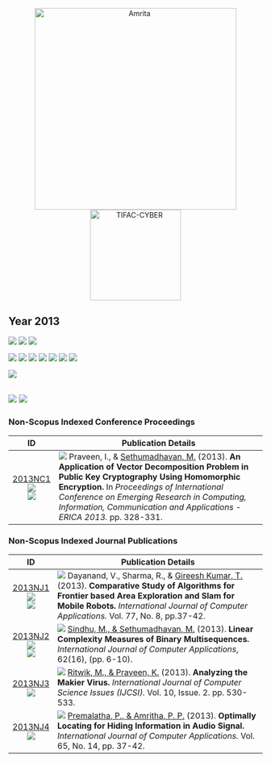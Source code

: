 <p align="center">
    <img src="https://amrita-tifac-cyber-blockchain.github.io/Amrita-TIFAC-Cyber-Blockchain/AVV_PNG.png" alt ="Amrita" width="400" />
    <img src="https://amrita-tifac-cyber-blockchain.github.io/Amrita-TIFAC-Cyber-Blockchain/TIFAC-CORE_in_Cyber_Security.png" alt ="TIFAC-CYBER" width="180" />
</p>

## Year 2013
![](https://img.shields.io/badge/Year-2013-brightgreen) ![](https://img.shields.io/badge/Non_Scopus_Conference-1-orange) ![](https://img.shields.io/badge/Non_Scopus_Journal-4-orange)

![](https://img.shields.io/badge/M_Sethumadhavan-2-blue) ![](https://img.shields.io/badge/Gireesh_Kumar_T-1-blue) ![](https://img.shields.io/badge/C_Srinivasan-0-blue) ![](https://img.shields.io/badge/M_Sindhu-1-blue)  ![](https://img.shields.io/badge/Lakshmy_K_V-0-blue) ![](https://img.shields.io/badge/Amritha_P_P-1-blue) ![](https://img.shields.io/badge/Praveen_K-1-blue)

![](https://img.shields.io/badge/ERICA-1-yellow) 

![](https://img.shields.io/badge/IJCSI-1-yellowgreen) ![](https://img.shields.io/badge/IJCA-3-yellowgreen) 
----

### Non-Scopus Indexed Conference Proceedings

| ID | Publication Details |
| :---: | ----------------------------- |
| [2013NC1]() <br/> ![](https://img.shields.io/badge/-Crypto-darkblue) <br/> ![](https://img.shields.io/badge/-PKC-darkblue) |	![](https://img.shields.io/badge/-Faculty-blue)  Praveen, I., & [Sethumadhavan, M.]() (2013). **An Application of Vector Decomposition Problem in Public Key Cryptography Using Homomorphic Encryption.** In _Proceedings of International Conference on Emerging Research in Computing, Information, Communication and Applications - ERICA 2013._ pp. 328-331. |

### Non-Scopus Indexed Journal Publications

| ID | Publication Details |
| :---: | -------------------------- |
| [2013NJ1](https://citeseerx.ist.psu.edu/viewdoc/download?doi=10.1.1.403.2845&rep=rep1&type=pdf) <br/> ![](https://img.shields.io/badge/-AI-darkblue) <br/> ![](https://img.shields.io/badge/-Robots-darkblue) | ![](https://img.shields.io/badge/-Faculty-blue) Dayanand, V., Sharma, R., & [Gireesh Kumar, T.]() (2013). **Comparative Study of Algorithms for Frontier based Area Exploration and Slam for Mobile Robots.** _International Journal of Computer Applications._ Vol. 77, No. 8, pp.37-42. |
| [2013NJ2](https://citeseerx.ist.psu.edu/viewdoc/download?doi=10.1.1.303.5623&rep=rep1&type=pdf) <br/> ![](https://img.shields.io/badge/-Crypto-darkblue) <br/> ![](https://img.shields.io/badge/-Stream_Cipher-darkblue) | ![](https://img.shields.io/badge/-Faculty-blue) [Sindhu, M., & Sethumadhavan, M.]() (2013). **Linear Complexity Measures of Binary Multisequences.** _International Journal of Computer Applications_, 62(16), (pp. 6-10). |
| [2013NJ3]() <br/> ![](https://img.shields.io/badge/-Malware-darkblue)  | ![](https://img.shields.io/badge/-M.Tech-blue) [Ritwik, M., & Praveen, K.]() (2013). **Analyzing the Makier Virus.** _International Journal of Computer Science Issues (IJCSI)._ Vol. 10, Issue. 2. pp. 530-533. |
| [2013NJ4](http://citeseerx.ist.psu.edu/viewdoc/download?doi=10.1.1.303.3&rep=rep1&type=pdf) <br/> ![](https://img.shields.io/badge/-Stegano-darkblue) |	![](https://img.shields.io/badge/-M.Tech-blue) [Premalatha, P., & Amritha, P. P.]() (2013). **Optimally Locating for Hiding Information in Audio Signal.** _International Journal of Computer Applications._ Vol. 65, No. 14, pp. 37-42. |
